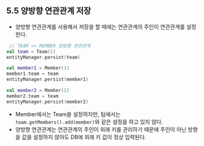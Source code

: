 ## 5.5 양방향 연관관계 저장

- 양방향 연관관계를 사용해서 저장을 할 때에는 연관관계의 주인이 연관관계를 설정한다.
```kotlin
 // TEAM <> MEMBER 양방향 연관관계
val team = Team(1)
entityManager.persist(team)

val member1 = Member(1)
member1.team = team
entityManager.persist(member1)

val member2 = Member(2)
member2.team = team
entityManager.persist(member2)
```

- Member에서는 Team을 설정하지만, 팀에서는 `team.getMembers().add(member)`와 같은 설정을 하고 있지 않다.
- 양방향 연관관계는 연관관계의 주인이 외래 키를 관리하기 때문에 주인이 아닌 방향을 값을 설정하지 않아도 DB에 외래 키 값이 정상 입력된다.
